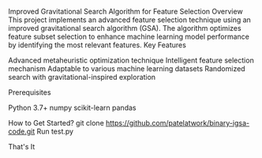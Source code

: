 Improved Gravitational Search Algorithm for Feature Selection
Overview
This project implements an advanced feature selection technique using an improved gravitational search algorithm (GSA). The algorithm optimizes feature subset selection to enhance machine learning model performance by identifying the most relevant features.
Key Features

Advanced metaheuristic optimization technique
Intelligent feature selection mechanism
Adaptable to various machine learning datasets
Randomized search with gravitational-inspired exploration

Prerequisites

Python 3.7+
numpy
scikit-learn
pandas

How to Get Started?
git clone https://github.com/patelatwork/binary-igsa-code.git
Run test.py

That's It



